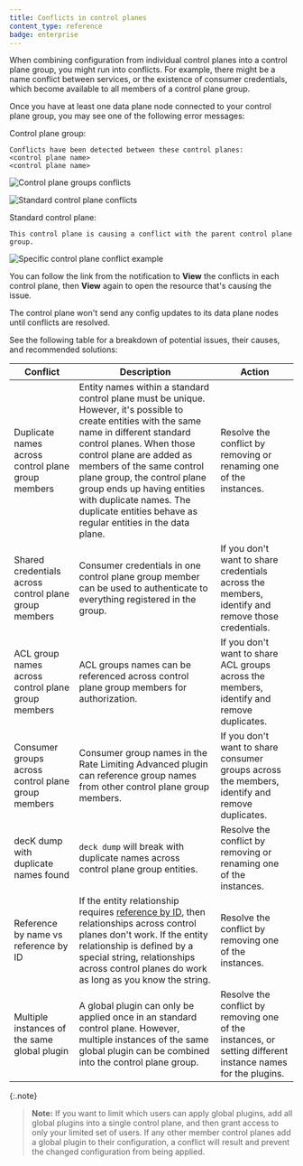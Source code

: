 ```yaml
---
title: Conflicts in control planes
content_type: reference
badge: enterprise
---
```


When combining configuration from individual control planes into a control 
plane group, you might run into conflicts.
For example, there might be a name conflict between services, or the existence 
of consumer credentials, which become available to all members of a control plane group.

Once you have at least one data plane node connected to your control plane group, 
you may see one of the following error messages:

Control plane group:

```
Conflicts have been detected between these control planes: 
<control plane name>
<control plane name>
```

![Control plane groups conflicts](/assets/images/docs/konnect/konnect-invariances-composite.png)

![Standard control plane conflicts](/assets/images/docs/konnect/konnect-invariances-members.png)


Standard control plane:
```
This control plane is causing a conflict with the parent control plane group.
```

![Specific control plane conflict example](/assets/images/docs/konnect/konnect-invariances-child.png)

You can follow the link from the notification to **View** the conflicts in each control plane, 
then **View** again to open the resource that's causing the issue.

The control plane won't send any config updates to its data plane nodes until conflicts are resolved.

See the following table for a breakdown of potential issues, their causes, and recommended solutions:

Conflict | Description | Action
-----------|-------------|--------
Duplicate names across control plane group members | Entity names within a standard control plane must be unique. However, it's possible to create entities with the same name in different standard control planes. When those control plane are added as members of the same control plane group, the control plane group ends up having entities with duplicate names. The duplicate entities behave as regular entities in the data plane. | Resolve the conflict by removing or renaming one of the instances.
Shared credentials across control plane group members | Consumer credentials in one control plane group member can be used to authenticate to everything registered in the group.| If you don't want to share credentials across the members, identify and remove those credentials.
ACL group names across control plane group members | ACL groups names can be referenced across control plane group members for authorization. | If you don't want to share ACL groups across the members, identify and remove duplicates.
Consumer groups across control plane group members | Consumer group names in the Rate Limiting Advanced plugin can reference group names from other control plane group members.| If you don't want to share consumer groups across the members, identify and remove duplicates.
decK dump with duplicate names found | `deck dump` will break with duplicate names across control plane group entities. | Resolve the conflict by removing or renaming one of the instances.
Reference by name vs reference by ID | If the entity relationship requires [reference by ID](/konnect/gateway-manager/control-plane-groups/#configuring-core-entities), then relationships across control planes don't work. If the entity relationship is defined by a special string, relationships across control planes do work as long as you know the string. | Resolve the conflict by removing one of the instances.
Multiple instances of the same global plugin | A global plugin can only be applied once in an standard control plane. However, multiple instances of the same global plugin can be combined into the control plane group. | Resolve the conflict by removing one of the instances, or setting different instance names for the plugins.

{:.note}
> **Note:** If you want to limit which users can apply global plugins, add all global plugins into a single control plane, and then grant access to only your limited set of users. If any other member control planes add a global plugin to their configuration, a conflict will result and prevent the changed configuration from being applied.
